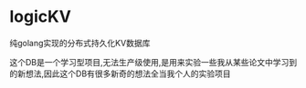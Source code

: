 # logicKV
纯golang实现的分布式持久化KV数据库

这个DB是一个学习型项目,无法生产级使用,是用来实验一些我从某些论文中学习到的新想法,因此这个DB有很多新奇的想法全当我个人的实验项目
